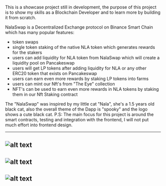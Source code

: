 This is a showcase project still in development, the purpose of this project is to show my skills as a Blockchain Developer and to learn more by building it from scratch.

NalaSwap is a Decentralized Exchange protocol on Binance Smart Chain which has many popular features:
  -  token swaps
  -  single token staking of the native NLA token which generates rewards for the stakers
  -  users can add liquidity for NLA token from NalaSwap which will create a liquidity pool on Pancakeswap
  -  users will get LP tokens after adding liquidity for NLA or any other ERC20 token that exists on Pancakeswap
  -  users can earn even more rewards by staking LP tokens into farms
  -  users can mint our Nft's from "The Eye" collection
  -  NFT's can be used to earn even more rewards in NLA tokens by staking them in our Nft Staking contract

The "NalaSwap" was inspired by my little cat "Nala", she's a 1.5 years old black cat, also the overall theme of the Dapp is "spooky" and the logo shows 
a cute black cat. 
P.S: The main focus for this project is around the smart contracts, testing and integration with the frontend, I will not put much effort into frontend 
design.

------------------------------------------------------------------------------------------------------------------
![alt text](https://gateway.pinata.cloud/ipfs/QmaxihcnLKMjD8E5Xo7AcKKhzpTZLuu3QoEeR27WvjJ3dy/nlaConnectWallet.png)
------------------------------------------------------------------------------------------------------------------
![alt text](https://gateway.pinata.cloud/ipfs/QmaxihcnLKMjD8E5Xo7AcKKhzpTZLuu3QoEeR27WvjJ3dy/nlaSwapPage.png)
------------------------------------------------------------------------------------------------------------------
![alt text](https://gateway.pinata.cloud/ipfs/QmaxihcnLKMjD8E5Xo7AcKKhzpTZLuu3QoEeR27WvjJ3dy/nlaStakingPage.png)
------------------------------------------------------------------------------------------------------------------



